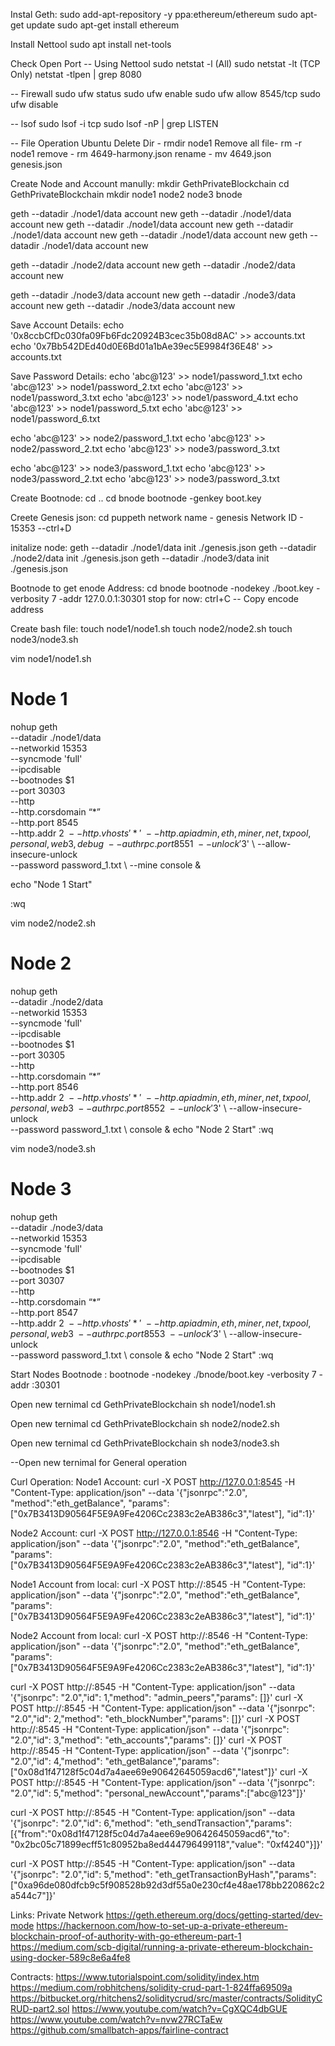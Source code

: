 Instal Geth:
sudo add-apt-repository -y ppa:ethereum/ethereum
sudo apt-get update
sudo apt-get install ethereum

Install Nettool
sudo apt install net-tools

Check Open Port
-- Using Nettool
sudo netstat -l (All)
sudo netstat -lt (TCP Only)
netstat -tlpen | grep 8080

-- Firewall
sudo ufw status
sudo ufw enable
sudo ufw allow 8545/tcp
sudo ufw disable

-- lsof
sudo lsof -i tcp
sudo lsof -nP | grep LISTEN

-- File Operation Ubuntu
Delete Dir - rmdir node1
Remove all file- rm -r node1
remove - rm 4649-harmony.json
rename - mv 4649.json genesis.json

Create Node and Account manully:
mkdir GethPrivateBlockchain
cd GethPrivateBlockchain
mkdir node1 node2 node3 bnode

geth --datadir ./node1/data account new 
geth --datadir ./node1/data account new
geth --datadir ./node1/data account new
geth --datadir ./node1/data account new
geth --datadir ./node1/data account new
geth --datadir ./node1/data account new

geth --datadir ./node2/data account new
geth --datadir ./node2/data account new

geth --datadir ./node3/data account new
geth --datadir ./node3/data account new
geth --datadir ./node3/data account new

Save Account Details:
echo '0x8ccbCfDc030fa09Fb6Fdc20924B3cec35b08d8AC' >> accounts.txt
echo '0x7Bb542DEd40d0E6Bd01a1bAe39ec5E9984f36E48' >> accounts.txt

Save Password Details:
echo 'abc@123' >> node1/password_1.txt
echo 'abc@123' >> node1/password_2.txt
echo 'abc@123' >> node1/password_3.txt
echo 'abc@123' >> node1/password_4.txt
echo 'abc@123' >> node1/password_5.txt
echo 'abc@123' >> node1/password_6.txt

echo 'abc@123' >> node2/password_1.txt
echo 'abc@123' >> node2/password_2.txt
echo 'abc@123' >> node3/password_3.txt

echo 'abc@123' >> node3/password_1.txt
echo 'abc@123' >> node3/password_2.txt
echo 'abc@123' >> node3/password_3.txt

Create Bootnode:
cd ..
cd bnode
bootnode -genkey boot.key


Creete Genesis json:
cd 
puppeth
network name - genesis
Network ID - 15353
--ctrl+D

initalize node:
geth --datadir ./node1/data init ./genesis.json
geth --datadir ./node2/data init ./genesis.json
geth --datadir ./node3/data init ./genesis.json

Bootnode to get enode Address: 
cd bnode
bootnode -nodekey ./boot.key -verbosity 7 -addr 127.0.0.1:30301
stop for now: ctrl+C
-- Copy encode address

Create bash file:
touch node1/node1.sh 
touch node2/node2.sh 
touch node3/node3.sh 

vim node1/node1.sh
# Node 1
nohup geth \
--datadir ./node1/data \
--networkid 15353 \
--syncmode 'full' \
--ipcdisable \
--bootnodes $1 \
--port 30303 \
--http \
--http.corsdomain “*” \
--http.port 8545 \
--http.addr $2 \
--http.vhosts '*' \
--http.api admin,eth,miner,net,txpool,personal,web3,debug \
--authrpc.port 8551 \ 
--unlock '$3' \ 
--allow-insecure-unlock \
--password password_1.txt \ 
--mine console &

echo "Node 1 Start"

:wq

vim node2/node2.sh
# Node 2
nohup geth \
--datadir ./node2/data \
--networkid 15353 \
--syncmode 'full' \
--ipcdisable \
--bootnodes $1 \
--port 30305 \
--http \
--http.corsdomain “*” \
--http.port 8546 \
--http.addr $2 \
--http.vhosts '*' \
--http.api admin,eth,miner,net,txpool,personal,web3 \
--authrpc.port 8552 \ 
--unlock '$3' \ 
--allow-insecure-unlock \
--password password_1.txt \ 
console &
echo "Node 2 Start"
:wq

vim node3/node3.sh
# Node 3
nohup geth \
--datadir ./node3/data \
--networkid 15353 \
--syncmode 'full' \
--ipcdisable \
--bootnodes $1 \
--port 30307 \
--http \
--http.corsdomain “*” \
--http.port 8547 \
--http.addr $2 \
--http.vhosts '*' \
--http.api admin,eth,miner,net,txpool,personal,web3 \
--authrpc.port 8553 \ 
--unlock '$3' \ 
--allow-insecure-unlock \
--password password_1.txt \ 
console &
echo "Node 2 Start"
:wq


Start Nodes
Bootnode : 
bootnode -nodekey ./bnode/boot.key -verbosity 7 -addr <Private IP>:30301

Open new ternimal
cd GethPrivateBlockchain
sh node1/node1.sh <enode addr> <Private IP> <Account>

Open new ternimal
cd GethPrivateBlockchain
sh node2/node2.sh <enode addr> <Private IP> <Account>

Open new ternimal
cd GethPrivateBlockchain
sh node3/node3.sh <enode addr> <Private IP> <Account>

--Open new ternimal for General operation

Curl Operation:
Node1 Account:
curl -X POST http://127.0.0.1:8545 -H "Content-Type: application/json" --data '{"jsonrpc":"2.0", "method":"eth_getBalance", "params":["0x7B3413D90564F5E9A9Fe4206Cc2383c2eAB386c3","latest"], "id":1}'

Node2 Account:
curl -X POST http://127.0.0.1:8546 -H "Content-Type: application/json" --data '{"jsonrpc":"2.0", "method":"eth_getBalance", "params":["0x7B3413D90564F5E9A9Fe4206Cc2383c2eAB386c3","latest"], "id":1}'

Node1 Account from local:
curl -X POST http://<Public IP>:8545 -H "Content-Type: application/json" --data '{"jsonrpc":"2.0", "method":"eth_getBalance", "params":["0x7B3413D90564F5E9A9Fe4206Cc2383c2eAB386c3","latest"], "id":1}'

Node2 Account from local:
curl -X POST http://<Public IP>:8546 -H "Content-Type: application/json" --data '{"jsonrpc":"2.0", "method":"eth_getBalance", "params":["0x7B3413D90564F5E9A9Fe4206Cc2383c2eAB386c3","latest"], "id":1}'


curl -X POST http://<Public IP>:8545 -H "Content-Type: application/json" --data '{"jsonrpc": "2.0","id": 1,"method": "admin_peers","params": []}'
curl -X POST http://<Public IP>:8545 -H "Content-Type: application/json" --data '{"jsonrpc": "2.0","id": 2,"method": "eth_blockNumber","params": []}'
curl -X POST http://<Public IP>:8545 -H "Content-Type: application/json" --data '{"jsonrpc": "2.0","id": 3,"method": "eth_accounts","params": []}'
curl -X POST http://<Public IP>:8545 -H "Content-Type: application/json" --data '{"jsonrpc": "2.0","id": 4,"method": "eth_getBalance","params":["0x08d1f47128f5c04d7a4aee69e90642645059acd6","latest"]}'
curl -X POST http://<Public IP>:8545 -H "Content-Type: application/json" --data '{"jsonrpc": "2.0","id": 5,"method": "personal_newAccount","params":["abc@123"]}'

curl -X POST http://<Public IP>:8545 -H "Content-Type: application/json" --data '{"jsonrpc": "2.0","id": 6,"method": "eth_sendTransaction","params":[{"from":"0x08d1f47128f5c04d7a4aee69e90642645059acd6","to": "0x2bc05c71899ecff51c80952ba8ed444796499118","value": "0xf4240"}]}'

curl -X POST http://<Public IP>:8545 -H "Content-Type: application/json" --data '{"jsonrpc": "2.0","id": 5,"method": "eth_getTransactionByHash","params":["0xa96de080dfcb9c5f908528b92d3df55a0e230cf4e48ae178bb220862c2a544c7"]}'

Links:
Private Network
https://geth.ethereum.org/docs/getting-started/dev-mode
https://hackernoon.com/how-to-set-up-a-private-ethereum-blockchain-proof-of-authority-with-go-ethereum-part-1
https://medium.com/scb-digital/running-a-private-ethereum-blockchain-using-docker-589c8e6a4fe8

Contracts:
https://www.tutorialspoint.com/solidity/index.htm
https://medium.com/robhitchens/solidity-crud-part-1-824ffa69509a
https://bitbucket.org/rhitchens2/soliditycrud/src/master/contracts/SolidityCRUD-part2.sol
https://www.youtube.com/watch?v=CgXQC4dbGUE
https://www.youtube.com/watch?v=nvw27RCTaEw
https://github.com/smallbatch-apps/fairline-contract


